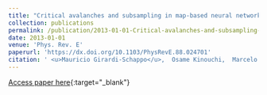 ```yaml
---
title: "Critical avalanches and subsampling in map-based neural networks coupled with noisy synapses"
collection: publications
permalink: /publication/2013-01-01-Critical-avalanches-and-subsampling-in-map-based-neural-networks-coupled-with-noisy-synapses
date: 2013-01-01
venue: 'Phys. Rev. E'
paperurl: 'https://dx.doi.org/10.1103/PhysRevE.88.024701'
citation: ' <u>Mauricio Girardi-Schappo</u>,  Osame Kinouchi,  Marcelo Tragtenberg, &quot;Critical avalanches and subsampling in map-based neural networks coupled with noisy synapses.&quot; Phys. Rev. E, 2013.'
---
```

[Access paper here](https://dx.doi.org/10.1103/PhysRevE.88.024701){:target="_blank"}
